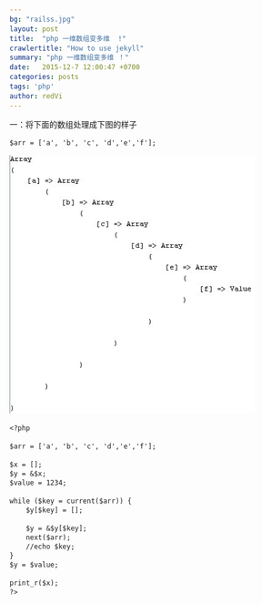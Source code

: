 ```yaml
---
bg: "railss.jpg"
layout: post
title:  "php 一维数组变多维  !"
crawlertitle: "How to use jekyll"
summary: "php 一维数组变多维 ！"
date:   2015-12-7 12:00:47 +0700
categories: posts
tags: 'php'
author: redVi
---
```


一：将下面的数组处理成下图的样子

	$arr = ['a', 'b', 'c', 'd','e','f'];

![](/assets/images/arr.jpg)

	<?php

	$arr = ['a', 'b', 'c', 'd','e','f'];

	$x = [];
	$y = &$x; 
	$value = 1234;

	while ($key = current($arr)) {
	    $y[$key] = [];

	    $y = &$y[$key];
	    next($arr);
	    //echo $key;
	}
	$y = $value;

	print_r($x);
	?>